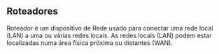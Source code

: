 ## Roteadores ##
>
Roteador é um dispositivo de Rede usado para conectar uma rede local (LAN) a uma ou várias redes locais. As redes locais (LAN) podem estar localizadas numa área física próxima ou distantes (WAN).
>

